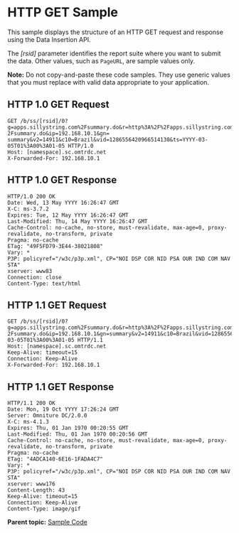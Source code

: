 # HTTP GET Sample

This sample displays the structure of an HTTP GET request and response using the Data Insertion API.

The *[rsid]* parameter identifies the report suite where you want to submit the data. Other values, such as `PageURL`, are sample values only.

**Note:** Do not copy-and-paste these code samples. They use generic values that you must replace with valid data appropriate to your application.

## HTTP 1.0 GET Request

```
GET /b/ss/[rsid]/0?g=apps.sillystring.com%2Fsummary.do&r=http%3A%2F%2Fapps.sillystring.com%
2Fsummary.do&ip=192.168.10.1&gn= summary&v2=14911&c10=Brazil&vid=1286556420966514130&ts=YYYY-03-05T01%3A00%3A01-05 HTTP/1.0
Host: [namespace].sc.omtrdc.net
X-Forwarded-For: 192.168.10.1
```

## HTTP 1.0 GET Response

```
HTTP/1.0 200 OK
Date: Wed, 13 May YYYY 16:26:47 GMT
X-C: ms-3.7.2
Expires: Tue, 12 May YYYY 16:26:47 GMT
Last-Modified: Thu, 14 May YYYY 16:26:47 GMT
Cache-Control: no-cache, no-store, must-revalidate, max-age=0, proxy-revalidate, no-transform, private
Pragma: no-cache
ETag: "49F5FD79-3E44-38021808"
Vary: *
P3P: policyref="/w3c/p3p.xml", CP="NOI DSP COR NID PSA OUR IND COM NAV STA"
xserver: www83
Connection: close
Content-Type: text/html
```

## HTTP 1.1 GET Request

```
GET /b/ss/[rsid]/0?g=apps.sillystring.com%2Fsummary.do&r=http%3A%2F%2Fapps.sillystring.com%
2Fsummary.do&ip=192.168.10.1&gn=summary&v2=14911&c10=Brazil&vid=1286556420966514130&ts=YYYY-03-05T01%3A00%3A01-05 HTTP/1.1
Host: [namespace].sc.omtrdc.net
Keep-Alive: timeout=15
Connection: Keep-Alive
X-Forwarded-For: 192.168.10.1
```

## HTTP 1.1 GET Response

```
HTTP/1.1 200 OK
Date: Mon, 19 Oct YYYY 17:26:24 GMT
Server: Omniture DC/2.0.0
X-C: ms-4.1.3
Expires: Thu, 01 Jan 1970 00:20:55 GMT
Last-Modified: Thu, 01 Jan 1970 00:20:56 GMT
Cache-Control: no-cache, no-store, must-revalidate, max-age=0, proxy-revalidate, no-transform, private
Pragma: no-cache
ETag: "4ADCA140-6E16-1FADA4C7"
Vary: *
P3P: policyref="/w3c/p3p.xml", CP="NOI DSP COR NID PSA OUR IND COM NAV STA"
xserver: www176
Content-Length: 43
Keep-Alive: timeout=15
Connection: Keep-Alive
Content-Type: image/gif
```

**Parent topic:** [Sample Code](../sample_code/c_sample_code.md)

